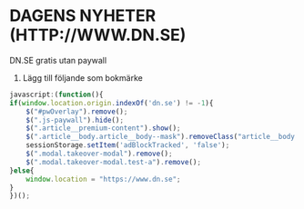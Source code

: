 # DAGENS NYHETER (HTTP://WWW.DN.SE)
DN.SE gratis utan paywall

1. Lägg till följande som bokmärke

```javascript
javascript:(function(){
if(window.location.origin.indexOf('dn.se') != -1){
	$("#pwOverlay").remove();
	$(".js-paywall").hide();
	$(".article__premium-content").show();  
	$(".article__body.article__body--mask").removeClass("article__body article__body--mask");
	sessionStorage.setItem('adBlockTracked', 'false');
	$(".modal.takeover-modal").remove();
	$(".modal.takeover-modal.test-a").remove();
}else{
	window.location = "https://www.dn.se";
}
})();
```


